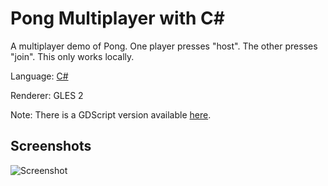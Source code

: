 # Pong Multiplayer with C#

A multiplayer demo of Pong. One player presses "host". The other presses "join". This only works locally.

Language: [C#](https://docs.godotengine.org/en/latest/tutorials/scripting/c_sharp/index.html)

Renderer: GLES 2

Note: There is a GDScript version available [here](https://github.com/godotengine/godot-demo-projects/tree/master/networking/multiplayer_pong).

## Screenshots

![Screenshot](../../2d/pong/screenshots/pong.png)
